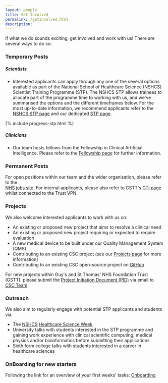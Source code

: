 ```yaml
---
layout: people
title: Get Involved
permalink: /getinvolved.html
description:
---
```

If what we do sounds exciting, get involved and work with us! There are several ways to do so:

### Temporary Posts
##### Scientists
- Interested applicants can apply through any one of the several options available as part of the National School of 
Healthcare Science (NSHCS) Scientist Training Programme (STP). The NSHCS STP allows trainees to allocate part of the 
programme time to working with us, and we've summarised the options and the different timeframes below. For the most 
up-to-date information, we recommend applicants refer to the [NSHCS STP page](https://www.nshcs.hee.nhs.uk/programmes/stp/) 
and our dedicated [STP page](../stp.html). 

{% include progress-stp.html %}

##### Clinicians
- Our team hosts fellows from the Fellowship in Clinical Artificial Intelligence. Please refer to the 
[Fellowship page](../fellowship.html) for further information.

### Permanent Posts
For open positions within our team and the wider organisation, please refer to the  
[NHS jobs site](https://www.jobs.nhs.uk/). For internal applicants, please also refer to GSTT's [GTi 
page](https://www.guysandstthomas.nhs.uk/current-vacancies?_ts=1#!) whilst connected to the Trust VPN.

### Projects
We also welcome interested applicants to work with us on:
- An existing or proposed new project that aims to resolve a clinical need
- An existing or proposed new project requiring or expected to require evaluation
- A new medical device to be built under our Quality Management System (QMS)
- Contributing to an existing CSC project (see our [Projects page](../projects.html) for more information)
- Contributing to an existing CSC open-source project on [GitHub](https://github.com/GSTT-CSC/)

For new projects within Guy's and St Thomas' NHS Foundation Trust (GSTT), please submit the
[Project Initiation Document (PID)](../assets/docs/CSC-SubmissionForm-V3.docx) via email to
[CSC Team](mailto:ClinicalScientificComputing@gstt.nhs.uk).

### Outreach
We also aim to regularly engage with potential STP applicants and students via:

- The [NSHCS](https://nshcs.hee.nhs.uk/) [Healthcare Science Week](https://nshcs.hee.nhs.uk/healthcare-science/help-to-promote-healthcare-science-to-the-public/healthcare-science-week/)
- University talks with students interested in the STP programme and gaining work experience with clinical scientific 
computing, medical physics and/or bioinformatics before submitting their applications
- Sixth form college talks with students interested in a career in healthcare sciences

### OnBoarding for new starters

Following the link for an overview of your first weeks' tasks: [Onboarding](handbook/onboarding.html) 
